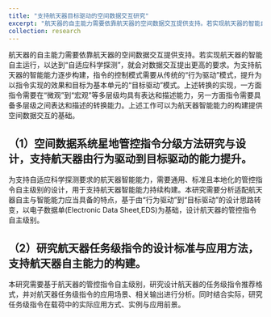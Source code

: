 ```yaml
---
title: "支持航天器目标驱动的空间数据交互研究"
excerpt: "航天器的自主能力需要依靠航天器的空间数据交互提供支持。若实现航天器的智能自主运行，以达到“自适应科学探测”，就会对数据交互提出更高的要求。为支持航天器的智能能力逐步构建，指令的控制模式需要从传统的“行为驱动”模式，提升为以指令实现的效果和目标为基本单元的“目标驱动”模式。上述转换的实现，一方面指令需要在“微观”到“宏观”等多层级均具有表达和描述能力，另一方面指令需要具备多层级之间表达和描述的转换能力。上述工作可以为航天器智能能力的构建提供空间数据交互的基础。"
collection: research
---
```


航天器的自主能力需要依靠航天器的空间数据交互提供支持。若实现航天器的智能自主运行，以达到“自适应科学探测”，就会对数据交互提出更高的要求。为支持航天器的智能能力逐步构建，指令的控制模式需要从传统的“行为驱动”模式，提升为以指令实现的效果和目标为基本单元的“目标驱动”模式。上述转换的实现，一方面指令需要在“微观”到“宏观”等多层级均具有表达和描述能力，另一方面指令需要具备多层级之间表达和描述的转换能力。上述工作可以为航天器智能能力的构建提供空间数据交互的基础。

## （1）空间数据系统星地管控指令分级方法研究与设计，支持航天器由行为驱动到目标驱动的能力提升。
为支持自适应科学探测要求的航天器智能能力，需要通用、标准且本地化的管控指令自主级别的设计，用于支持航天器智能能力持续构建。本研究需要分析适配航天器自主与智能能力应当具备的特点，基于由“行为驱动”到“目标驱动”的设计思路转变，以电子数据单(Electronic Data Sheet,EDS)为基础，设计航天器的管控指令自主级别。

## （2）研究航天器任务级指令的设计标准与应用方法，支持航天器自主能力的构建。
本研究需要基于航天器的管控指令自主级别，研究设计航天器的任务级指令推荐格式，并对航天器任务级指令的应用场景、相关输出进行分析。同时结合实际，研究任务级指令在载荷中的实际应用方式、实例与应用前景。
